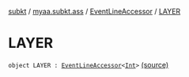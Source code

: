 [subkt](../../index.md) / [myaa.subkt.ass](../index.md) / [EventLineAccessor](index.md) / [LAYER](./-l-a-y-e-r.md)

# LAYER

`object LAYER : `[`EventLineAccessor`](index.md)`<`[`Int`](https://kotlinlang.org/api/latest/jvm/stdlib/kotlin/-int/index.html)`>` [(source)](https://github.com/Myaamori/SubKt/blob/0.1.7/src/main/kotlin/myaa/subkt/ass/parser.kt#L431)